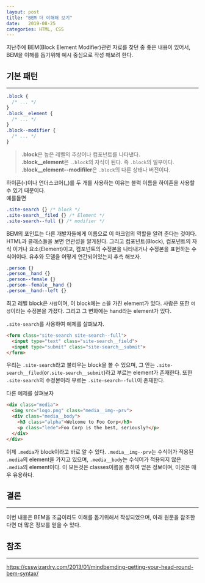 ```yaml
---
layout: post
title: "BEM 더 이해해 보기"
date:   2019-08-25
categories: HTML, CSS
---
```


지난주에 BEM(Block Element Modifier)관련 자료를 찾던 중 좋은 내용이 있어서, BEM을 이해를 돕기위해 예시 중심으로 작성 해보려 한다.

## 기본 패턴
---

```css
.block {
  /* ... */
}
.block__element {
  /* ... */
}
.block--modifier {
  /* ... */
}
```
> **.block**은 높은 레벨의 추상이나 컴포넌트를 나타낸다.<br>
> **.block__element**은 .`.block`의 자식이 된다. 즉 `.block`의 일부이다.<br>
> **.block__element--modifiler**은 `.block`의 다른 상태나 버전이다.

하이픈(-)이나 언더스코어(_)를 두 개를 사용하는 이유는 블럭 이름을 하이픈을 사용할 수 있기 때문이다.<br>
예를들면

```css
.site-search {} /* block */
.site-search__filed {} /* Element */
.site-search--full {} /* modifier */
```

BEM의 포인트는 다른 개발자들에게 이름으로 이 마크업의 역할을 알려 준다는 것이다. HTML과 클래스들을 보면 연관성을 알게된다. 그리고 컴포넌트(Block), 컴포넌트의 자식 이거나 요소(Element)이고, 컴포넌트의 수정본을 나타내거나 수정본을 표현하는 수식어이다. 유추와 모델을 어떻게 연간되어있는지 추측 해보자.

```css
.person {}
.person__hand {}
.person--female {}
.person--female__hand {}
.person__hand--left {}
```

최고 레벨 block은 `사람`이며, 이 block에는 `손`을 가진 element가 있다. 사람은 또한 `여성`이라는 수정본을 가졌다. 그리고 그 변화에는 hand라는 element가 있다.

`.site-search`를 사용하여 예제를 살펴보자.

```html
<form class="site-search site-search--full">
  <input type="text" class="site-search__field">
  <input type="submit" class="site-search__submit">
</form>
```

우리는 `.site-search`라고 불리우는 block을 볼 수 있으며, 그 안는 `.site-search__filed`(or`.site-search__submit`)라고 부르는 element가 존재한다. 또한 `.site-search`의 수정본이라 부르는 `.site-search--full`이 존재한다.
<br>

다른 예제를 살펴보자

```html
<div class="media">
  <img src="logo.png" class="media__img--prv">
  <div class="media__body">
    <h3 class="alpha">Welcome to Foo Corp</h3>
    <p class="lede">Foo Corp is the best, seriously!</p>
  </div>
</div>
```

이제 `.media`가 block이라고 바로 알 수 있다. `.media__img--prv`는 수식어가 적용된 `.media`의 element을 가지고 있으며, `.media__body`는 수식어가 적용되지 않은 `.media`의 element이다. 이 모든것은 classes이름을 통하여 얻은 정보이며, 이것은 매우 유용하다.

## 결론
---
이번 내용은 BEM을 조금이라도 이해를 돕기위해서 작성되었으며, 아래 원문을 참조한다면 더 많은 정보를 얻을 수 있다.

## 참조
---
https://csswizardry.com/2013/01/mindbemding-getting-your-head-round-bem-syntax/
